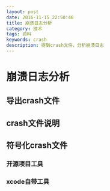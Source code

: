```yaml
---
layout: post
date: 2016-11-15 22:50:46
title: 崩溃日志分析
category: 技术
tags: 资料
keywords: crash
description: 得到crash文件，分析崩溃日志
---
```


# 崩溃日志分析

## 导出crash文件

## crash文件说明

## 符号化crash文件

### 开源项目工具

### xcode自带工具

